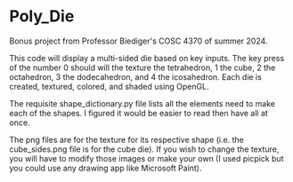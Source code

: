 # Poly_Die
Bonus project from Professor Biediger's COSC 4370 of summer 2024.

This code will display a multi-sided die based on key inputs. The key press of the number 0 should will the texture the tetrahedron, 1 the cube, 2 the octahedron, 3 the dodecahedron, and 4 the icosahedron. Each die is created, textured, colored, and shaded using OpenGL.

The requisite shape_dictionary.py file lists all the elements need to make each of the shapes. I figured it would be easier to read then have all at once.

The png files are for the texture for its respective shape (i.e. the cube_sides.png file is for the cube die). If you wish to change the texture, you will have to modify those images or make your own (I used picpick but you could use any drawing app like Microsoft Paint).
